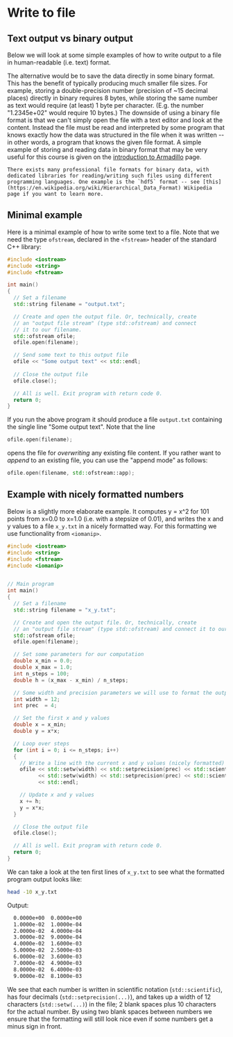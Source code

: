 # Write to file

## Text output vs binary output
Below we will look at some simple examples of how to write output to a file in human-readable (i.e. text) format. 

The alternative would be to save the data directly in some binary format. This has the benefit of typically producing much smaller file sizes. For example, storing a double-precision number (precision of ~15 decimal places) directly in binary requires 8 bytes, while storing the same number as text would require (at least) 1 byte per character. (E.g. the number "1.2345e+02" would require 10 bytes.) The downside of using a binary file format is that we can't simply open the file with a text editor and look at the content. Instead the file must be read and interpreted by some program that knows exactly how the data was structured in the file when it was written -- in other words, a program that knows the given file format. A simple example of storing and reading data in binary format that may be very useful for this course is given on the [introduction to Armadillo](sec:intro_to_armadillo) page. 


```{note}
There exists many professional file formats for binary data, with dedicated libraries for reading/writing such files using different programming languages. One example is the `hdf5` format -- see [this](https://en.wikipedia.org/wiki/Hierarchical_Data_Format) Wikipedia page if you want to learn more.
```

## Minimal example

Here is a minimal example of how to write some text to a file. Note that we need the type `ofstream`, declared in the `<fstream>` header of the standard C++ library:

```c++
#include <iostream>
#include <string>
#include <fstream>

int main()
{
  // Set a filename
  std::string filename = "output.txt";

  // Create and open the output file. Or, technically, create 
  // an "output file stream" (type std::ofstream) and connect 
  // it to our filename.
  std::ofstream ofile;
  ofile.open(filename);

  // Send some text to this output file
  ofile << "Some output text" << std::endl;
  
  // Close the output file
  ofile.close();

  // All is well. Exit program with return code 0.
  return 0;
}
```

If you run the above program it should produce a file `output.txt` containing the single line "Some output text". Note that the line 

```c++
ofile.open(filename);
```
opens the file for *overwriting* any existing file content. If you rather want to *append* to an existing file, you can use the "append mode" as follows:

```c++
ofile.open(filename, std::ofstream::app);
```


## Example with nicely formatted numbers

Below is a slightly more elaborate example. It computes y = x^2 for 101 points from x=0.0 to x=1.0 (i.e. with a stepsize of 0.01), 
and writes the x and y values to a file `x_y.txt` in a nicely formatted way. For this formatting we use functionality from `<iomanip>`.

```c++
#include <iostream>
#include <string>
#include <fstream>
#include <iomanip>


// Main program
int main()
{
  // Set a filename
  std::string filename = "x_y.txt";

  // Create and open the output file. Or, technically, create 
  // an "output file stream" (type std::ofstream) and connect it to our filename.
  std::ofstream ofile;
  ofile.open(filename);

  // Set some parameters for our computation
  double x_min = 0.0;
  double x_max = 1.0;
  int n_steps = 100;
  double h = (x_max - x_min) / n_steps;

  // Some width and precision parameters we will use to format the output
  int width = 12;
  int prec  = 4;

  // Set the first x and y values
  double x = x_min;
  double y = x*x;

  // Loop over steps
  for (int i = 0; i <= n_steps; i++)
  {
    // Write a line with the current x and y values (nicely formatted) to file
    ofile << std::setw(width) << std::setprecision(prec) << std::scientific << x
          << std::setw(width) << std::setprecision(prec) << std::scientific << y
          << std::endl;

    // Update x and y values
    x += h;
    y = x*x;
  }  

  // Close the output file
  ofile.close();

  // All is well. Exit program with return code 0.
  return 0;
}
```

We can take a look at the ten first lines of `x_y.txt` to see what the formatted program output looks like:

```sh
head -10 x_y.txt
```

Output:

```sh
  0.0000e+00  0.0000e+00
  1.0000e-02  1.0000e-04
  2.0000e-02  4.0000e-04
  3.0000e-02  9.0000e-04
  4.0000e-02  1.6000e-03
  5.0000e-02  2.5000e-03
  6.0000e-02  3.6000e-03
  7.0000e-02  4.9000e-03
  8.0000e-02  6.4000e-03
  9.0000e-02  8.1000e-03
```

We see that each number is written in scientific notation (`std::scientific`), has four decimals (`std::setprecision(...)`), 
and takes up a width of 12 characters (`std::setw(...)`) in the file; 2 blank spaces plus 10 characters for the actual number. By using two blank spaces between numbers we ensure that the formatting will still look nice even if some numbers get a minus sign in front.





